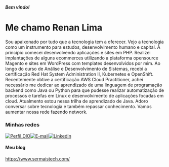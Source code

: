 
##### Bem vindo!

# Me chamo Renan Lima

Sou apaixonado por tudo que a tecnologia tem a oferecer. Vejo a tecnologia como um instrumento para estudos, desenvolvimento humano e capital. A principio comecei desenvolvendo aplicações e sites em PHP. Realizei implantações de alguns ecommerces utilizando a plataforma opensource Magento e sites em WordPress com templates desenvolvidos por mim.
Ao longo do curso de Análise e Desenvolvimento de Sistemas, recebi a certificação Red Hat System Administration II, Kubernetes e OpenShift. Recentemente obtive a certificação AWS Cloud Practitioner, achei necessário me dedicar ao aprendizado de uma linguagem de programação backend como Java ou Python para que pudesse realizar automatização de processos e tarefas em Linux e desenvolvimento de aplicações focadas em cloud. Atualmento estou nessa trilha de aprendizado de Java.
Adoro conversar sobre tecnologia e também repassar conhecimento. Vamos aumentar nossa rede fazendo network.

### Minhas redes

[![Perfil DIO](https://img.shields.io/badge/-Meu%20Perfil%20na%20DIO-30A3DC?style=for-the-badge)](https://www.dio.me/users/renanzip)[![E-mail](https://img.shields.io/badge/-Email-000?style=for-the-badge&logo=microsoft-outlook&logoColor=E94D5F)](mailto:renanzip@gmail.com)[![LinkedIn](https://img.shields.io/badge/LinkedIn-0A66C2?style=for-the-badge&logo=linkedin&logoColor=white)](https://www.linkedin.com/in/renanlimasilva)

#### Meu blog

https://www.sermaistech.com/